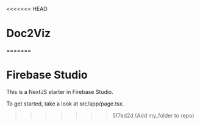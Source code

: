 <<<<<<< HEAD
# Doc2Viz
=======
# Firebase Studio

This is a NextJS starter in Firebase Studio.

To get started, take a look at src/app/page.tsx.
>>>>>>> 5f7ed2d (Add my_folder to repo)
